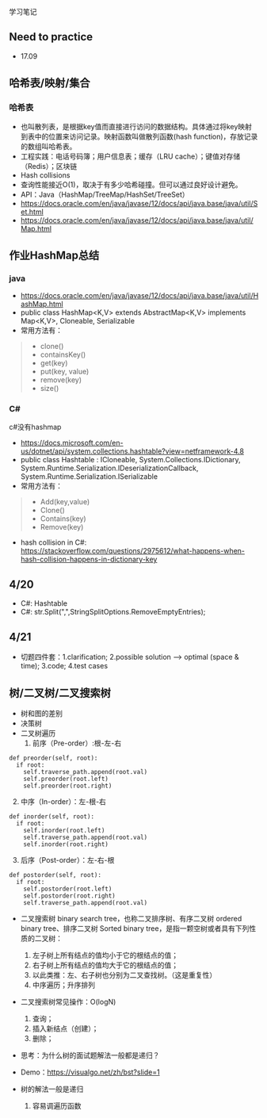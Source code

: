 学习笔记

## Need to practice
- 17.09


## 哈希表/映射/集合
### 哈希表
- 也叫散列表，是根据key值而直接进行访问的数据结构。具体通过将key映射到表中的位置来访问记录。映射函数叫做散列函数(hash function)，存放记录的数组叫哈希表。
- 工程实践：电话号码簿；用户信息表；缓存（LRU cache）；键值对存储（Redis）；区块链
- Hash collisions
- 查询性能接近O(1)，取决于有多少哈希碰撞。但可以通过良好设计避免。
- API：Java（HashMap/TreeMap/HashSet/TreeSet）
- https://docs.oracle.com/en/java/javase/12/docs/api/java.base/java/util/Set.html
- https://docs.oracle.com/en/java/javase/12/docs/api/java.base/java/util/Map.html

## 作业HashMap总结
### java
- https://docs.oracle.com/en/java/javase/12/docs/api/java.base/java/util/HashMap.html
- public class HashMap<K,​V> extends AbstractMap<K,​V> implements Map<K,​V>, Cloneable, Serializable
- 常用方法有：
> - clone()
> - containsKey()
> - get(key)
> - put(key, value)
> - remove(key)
> - size()

### C#
c#没有hashmap
- https://docs.microsoft.com/en-us/dotnet/api/system.collections.hashtable?view=netframework-4.8
- public class Hashtable : ICloneable, System.Collections.IDictionary, System.Runtime.Serialization.IDeserializationCallback, System.Runtime.Serialization.ISerializable
- 常用方法有：
> - Add(key,value)
> - Clone()
> - Contains(key)
> - Remove(key)
- hash collision in C#: https://stackoverflow.com/questions/2975612/what-happens-when-hash-collision-happens-in-dictionary-key


## 4/20
- C#: Hashtable
- C#: str.Split(",",StringSplitOptions.RemoveEmptyEntries);


## 4/21
- 切题四件套：1.clarification; 2.possible solution --> optimal (space & time); 3.code; 4.test cases

## 树/二叉树/二叉搜索树
- 树和图的差别
- 决策树
- 二叉树遍历
  1. 前序（Pre-order）:根-左-右
```
def preorder(self, root):
  if root:
    self.traverse_path.append(root.val)
    self.preorder(root.left)
    self.preorder(root.right)
```
  2. 中序（In-order）：左-根-右
```
def inorder(self, root):
  if root:
    self.inorder(root.left)
    self.traverse_path.append(root.val)
    self.inorder(root.right)
```
  3. 后序（Post-order）：左-右-根
```
def postorder(self, root):
  if root:
    self.postorder(root.left)
    self.postorder(root.right)
    self.traverse_path.append(root.val)
```

- 二叉搜索树 binary search tree，也称二叉排序树、有序二叉树 ordered binary tree、排序二叉树 Sorted binary tree，是指一颗空树或者具有下列性质的二叉树：
  1. 左子树上所有结点的值均小于它的根结点的值；
  2. 右子树上所有结点的值均大于它的根结点的值；
  3. 以此类推：左、右子树也分别为二叉查找树。（这是重复性）
  4. 中序遍历；升序排列
- 二叉搜索树常见操作：O(logN)
  1. 查询；
  2. 插入新结点（创建）；
  3. 删除；

- 思考：为什么树的面试题解法一般都是递归？
- Demo：https://visualgo.net/zh/bst?slide=1

- 树的解法一般是递归
  1. 容易调遍历函数